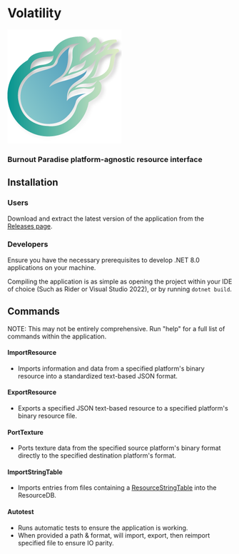 # Volatility
![Logo](volatility_logo.png)
### Burnout Paradise platform-agnostic resource interface

## Installation
### Users
Download and extract the latest version of the application from the [Releases page](https://github.com/BurnoutHints/volatility/releases/latest).

### Developers
Ensure you have the necessary prerequisites to develop .NET 8.0 applications on your machine.

Compiling the application is as simple as opening the project within your IDE of choice (Such as Rider or Visual Studio 2022), or by running `dotnet build`.

## Commands
NOTE: This may not be entirely comprehensive. Run "help" for a full list of commands within the application.

#### ImportResource
- Imports information and data from a specified platform's binary resource into a standardized text-based JSON format.
#### ExportResource
- Exports a specified JSON text-based resource to a specified platform's binary resource file.
#### PortTexture
- Ports texture data from the specified source platform's binary format directly to the specified destination platform's format.
#### ImportStringTable
- Imports entries from files containing a [ResourceStringTable](https://burnout.wiki/wiki/Bundle_2/Burnout_Paradise) into the ResourceDB.
#### Autotest
- Runs automatic tests to ensure the application is working.
- When provided a path & format, will import, export, then reimport specified file to ensure IO parity.
